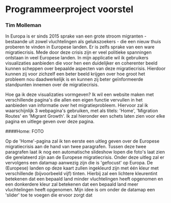 # Programmeerproject voorstel
### Tim Molleman

In Europa is er sinds 2015 sprake van een grote stroom migranten - bestaande uit zowel vluchtelingen als gelukszoekers - die een nieuw thuis proberen te vinden in Europese landen. Er is zelfs sprake van een ware migratiecrisis. Mede door deze crisis zijn er veel politieke spanningen ontstaan in veel Europese landen.
In mijn applicatie wil ik gebruikers visualizaties aanbieden die voor hen een duidelijker en coherenter beeld kunnen scheppen over bepaalde aspecten van deze migratiecrisis. Hierdoor kunnen zij voor zichzelf een beter beeld krijgen over hoe groot het probleem nou daadwerkelijk is en kunnen zij beter geïnformeerde standpunten innemen over de migratiecrisis.

Hoe ga ik deze visualizaties vormgeven? Ik wil een website maken met verschillende pagina's die allen een eigen functie vervullen in het aanbieden van informatie over het migratieprobleem. Hiervoor zal ik waarschijnlijk 3 webpagina's gebruiken, met als titels: 'Home', 'Migration Routes' en 'Migrant Growth'. Ik zal hieronder een schets laten zien voor elke pagina en uitlege geven over deze pagina.

####Home:
FOTO

Op de 'Home'-pagina zal ik ten eerste een uitleg geven over de Europese migratiecrisis aan de hand van twee paragrafen. Tussen deze twee paragrafen laat ik nog een automatische slideshow lopen die foto's laat zien die gerelateerd zijn aan de Europese migratiecrisis. Onder deze uitleg zal er vervolgens een datamap aanwezig zijn die is 'gefocust' op Europa. De (Europese) landen op deze kaart zullen ingekleurd zijn met één kleur met verschillende (bijvoorbeeld vijf) tinten. Hierbij zal een lichtere kleurentint betekenen dat een bepaald land minder vluchtelingen heeft opgenomen en een donkerdere kleur zal betekenen dat een bepaald land meer vluchtelingen heeft opgenomen. Mijn idee is om onder de datamap een 'slider' toe te voegen die ervoor zorgt dat 


